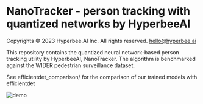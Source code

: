 # NanoTracker - person tracking with quantized networks by HyperbeeAI

Copyrights © 2023 Hyperbee.AI Inc. All rights reserved. hello@hyperbee.ai

This repository contains the quantized neural network-based person tracking utility by HyperbeeAI, NanoTracker. The algorithm is benchmarked against the WIDER pedestrian surveillance dataset.

See efficientdet_comparison/ for the comparison of our trained models with efficientdet

![demo](./experiments/demo.gif)
